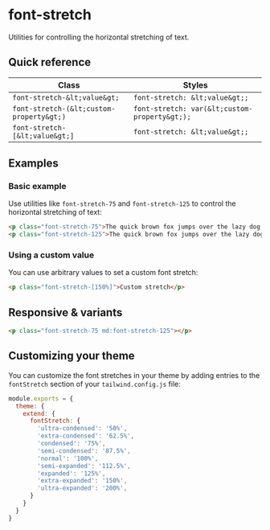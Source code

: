 # font-stretch

Utilities for controlling the horizontal stretching of text.

## Quick reference

| Class | Styles |
|-------|--------|
| `font-stretch-&lt;value&gt;` | `font-stretch: &lt;value&gt;;` |
| `font-stretch-(&lt;custom-property&gt;)` | `font-stretch: var(&lt;custom-property&gt;);` |
| `font-stretch-[&lt;value&gt;]` | `font-stretch: &lt;value&gt;;` |

## Examples

### Basic example

Use utilities like `font-stretch-75` and `font-stretch-125` to control the horizontal stretching of text:

```html
<p class="font-stretch-75">The quick brown fox jumps over the lazy dog.</p>
<p class="font-stretch-125">The quick brown fox jumps over the lazy dog.</p>
```

### Using a custom value

You can use arbitrary values to set a custom font stretch:

```html
<p class="font-stretch-[150%]">Custom stretch</p>
```

## Responsive & variants

```html
<p class="font-stretch-75 md:font-stretch-125"></p>
```

## Customizing your theme

You can customize the font stretches in your theme by adding entries to the `fontStretch` section of your `tailwind.config.js` file:

```js
module.exports = {
  theme: {
    extend: {
      fontStretch: {
        'ultra-condensed': '50%',
        'extra-condensed': '62.5%',
        'condensed': '75%',
        'semi-condensed': '87.5%',
        'normal': '100%',
        'semi-expanded': '112.5%',
        'expanded': '125%',
        'extra-expanded': '150%',
        'ultra-expanded': '200%',
      }
    }
  }
}
```


